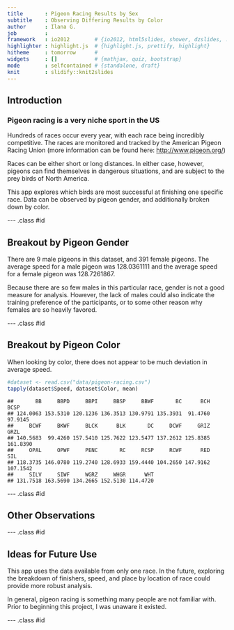 ```yaml
---
title       : Pigeon Racing Results by Sex
subtitle    : Observing Differing Results by Color
author      : Ilana G.
job         : 
framework   : io2012        # {io2012, html5slides, shower, dzslides, ...}
highlighter : highlight.js  # {highlight.js, prettify, highlight}
hitheme     : tomorrow      # 
widgets     : []            # {mathjax, quiz, bootstrap}
mode        : selfcontained # {standalone, draft}
knit        : slidify::knit2slides
---
```


## Introduction

### Pigeon racing is a very niche sport in the US

Hundreds of races occur every year, with each race being incredibly competitive. The races are monitored and tracked by the American Pigeon Racing Union (more information can be found here: http://www.pigeon.org/)

Races can be either short or long distances. In either case, however, pigeons can find themselves in dangerous situations, and are subject to the prey birds of North America. 

This app explores which birds are most successful at finishing one specific race. Data can be observed by pigeon gender, and additionally broken down by color. 

--- .class #id 

## Breakout by Pigeon Gender



There are 9 male pigeons in this dataset, and 391 female pigeons. The average speed for a male pigeon was 128.0361111 and the average speed for a female pigeon was 128.7261867. 

Because there are so few males in this particular race, gender is not a good measure for analysis. However, the lack of males could also indicate the training preference of the participants, or to some other reason why females are so heavily favored. 

--- .class #id 

## Breakout by Pigeon Color

When looking by color, there does not appear to be much deviation in average speed. 


```r
#dataset <- read.csv("data/pigeon-racing.csv")
tapply(dataset$Speed, dataset$Color, mean)
```

```
##       BB     BBPD     BBPI     BBSP     BBWF       BC      BCH     BCSP 
## 124.0063 153.5310 120.1236 136.3513 130.9791 135.3931  91.4760  97.9145 
##     BCWF     BKWF     BLCK      BLK       DC     DCWF     GRIZ     GRZL 
## 140.5683  99.4260 157.5410 125.7622 123.5477 137.2612 125.8385 161.8390 
##     OPAL     OPWF     PENC       RC     RCSP     RCWF      RED      SIL 
## 118.3735 146.0780 119.2740 128.6933 159.4440 104.2650 147.9162 107.1542 
##     SILV     SIWF     WGRZ     WHGR      WHT 
## 131.7518 163.5690 134.2665 152.5130 114.4720
```


--- .class #id 

## Other Observations


--- .class #id 

## Ideas for Future Use

This app uses the data available from only one race. In the future, exploring the breakdown of finishers, speed, and place by location of race could provide more robust analysis.

In general, pigeon racing is something many people are not familiar with. Prior to beginning this project, I was unaware it existed. 


--- .class #id 

